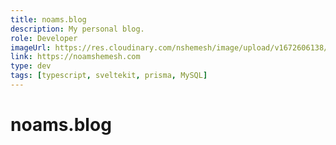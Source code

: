```yaml
---
title: noams.blog
description: My personal blog.
role: Developer
imageUrl: https://res.cloudinary.com/nshemesh/image/upload/v1672606138/noamshemesh.com/blog_meta.png
link: https://noamshemesh.com
type: dev
tags: [typescript, sveltekit, prisma, MySQL]
---
```


# noams.blog
